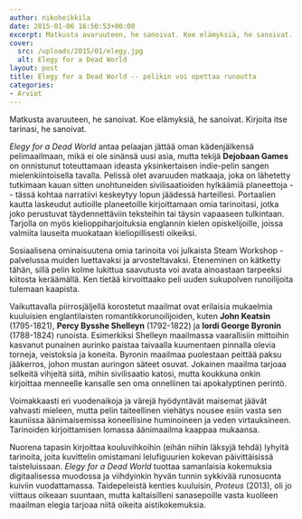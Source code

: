 ```yaml
---
author: nikoheikkila
date: 2015-01-06 16:50:53+00:00
excerpt: Matkusta avaruuteen, he sanoivat. Koe elämyksiä, he sanoivat. Kirjoita itse tarinasi, he sanoivat.
cover:
  src: /uploads/2015/01/elegy.jpg
  alt: Elegy for a Dead World 
layout: post
title: Elegy for a Dead World -- pelikin voi opettaa runoutta
categories:
- Arviot
---
```


Matkusta avaruuteen, he sanoivat. Koe elämyksiä, he sanoivat. Kirjoita itse tarinasi, he sanoivat.

_Elegy for a Dead World_ antaa pelaajan jättää oman kädenjälkensä pelimaailmaan, mikä ei ole sinänsä uusi asia, mutta tekijä **Dejobaan Games** on onnistunut toteuttamaan ideasta yksinkertaisen indie-pelin sangen mielenkiintoisella tavalla. Pelissä olet avaruuden matkaaja, joka on lähetetty tutkimaan kauan sitten unohtuneiden sivilisaatioiden hylkäämiä planeettoja -- tässä kohtaa narratiivi keskeytyy lopun jäädessä harteillesi. Portaalien kautta laskeudut autioille planeetoille kirjoittamaan omia tarinoitasi, jotka joko perustuvat täydennettäviin teksteihin tai täysin vapaaseen tulkintaan. Tarjolla on myös kielioppiharjoituksia englannin kielen opiskelijoille, joissa valmiita lauseita muokataan kieliopillisesti oikeiksi.

Sosiaalisena ominaisuutena omia tarinoita voi julkaista Steam Workshop -palvelussa muiden luettavaksi ja arvosteltavaksi. Eteneminen on kätketty tähän, sillä pelin kolme lukittua saavutusta voi avata ainoastaan tarpeeksi kiitosta keräämällä. Ken tietää kirvoittaako peli uuden sukupolven runoilijoita tulemaan kaapista.

Vaikuttavalla piirrosjäljellä korostetut maailmat ovat erilaisia mukaelmia kuuluisien englantilaisten romantikkorunoilijoiden, kuten **John Keatsin** (1795-1821), **Percy Bysshe Shelleyn** (1792-1822) ja **lordi George Byronin** (1788-1824) runoista. Esimerkiksi Shelleyn maailmassa vaarallisiin mittoihin kasvanut punainen aurinko paistaa taivaalla kuumentaen pinnalla olevia torneja, veistoksia ja koneita. Byronin maailmaa puolestaan peittää paksu jääkerros, johon mustan auringon säteet osuvat. Jokainen maailma tarjoaa selkeitä vihjeitä siitä, mihin sivilisaatio katosi, mutta koukkuna onkin kirjoittaa menneelle kansalle sen oma onnellinen tai apokalyptinen perintö.

Voimakkaasti eri vuodenaikoja ja värejä hyödyntävät maisemat jäävät vahvasti mieleen, mutta pelin taiteellinen viehätys nousee esiin vasta sen kauniissa äänimaisemissa koneellisine huminoineen ja veden virtauksineen. Tarinoiden kirjoittamisen lomassa äänimaailma kaappaa mukaansa.

Nuorena tapasin kirjoittaa kouluvihkoihin (eihän niihin läksyjä tehdä) lyhyitä tarinoita, joita kuvittelin omistamani lelufiguurien kokevan päivittäisissä taisteluissaan. _Elegy for a Dead World_ tuottaa samanlaisia kokemuksia digitaalisessa muodossa ja viihdyinkin hyvän tunnin sykkivää runosuonta kuiviin vuodattamassa. Taidepeleistä kenties kuuluisin, _Proteus_ (2013), oli jo viittaus oikeaan suuntaan, mutta kaltaisilleni sanasepoille vasta kuolleen maailman elegia tarjoaa niitä oikeita aistikokemuksia.

